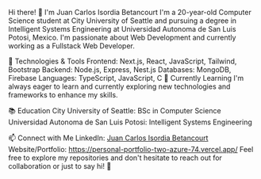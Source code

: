 Hi there! 👋 I'm Juan Carlos Isordia Betancourt
I'm a 20-year-old Computer Science student at City University of Seattle and pursuing a degree in Intelligent Systems Engineering at Universidad Autonoma de San Luis Potosi, Mexico. I'm passionate about Web Development and currently working as a Fullstack Web Developer.

🚀 Technologies & Tools
Frontend: Next.js, React, JavaScript, Tailwind, Bootstrap
Backend: Node.js, Express, Nest.js
Databases: MongoDB, Firebase
Languages: TypeScript, JavaScript, C
🌱 Currently Learning
I'm always eager to learn and currently exploring new technologies and frameworks to enhance my skills.

📚 Education
City University of Seattle: BSc in Computer Science
Universidad Autonoma de San Luis Potosi: Intelligent Systems Engineering

📫 Connect with Me
LinkedIn: [Juan Carlos Isordia Betancourt](https://www.linkedin.com/in/juan-carlos-isordia-betancourt-ab6aba271/)
Website/Portfolio: https://personal-portfolio-two-azure-74.vercel.app/
Feel free to explore my repositories and don't hesitate to reach out for collaboration or just to say hi! 🌟
